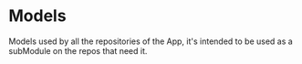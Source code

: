 # Models
Models used by all the repositories of the App, it's intended to be used as a subModule on the repos that need it.